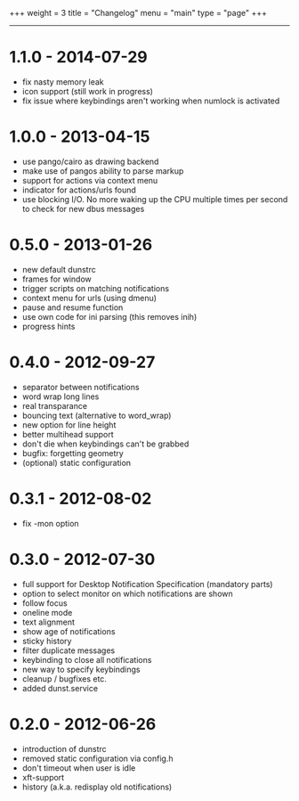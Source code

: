 +++
weight = 3
title = "Changelog"
menu = "main"
type = "page"
+++
***

# 1.1.0 - 2014-07-29
- fix nasty memory leak
- icon support (still work in progress)
- fix issue where keybindings aren't working when numlock is activated

# 1.0.0 - 2013-04-15
- use pango/cairo as drawing backend
- make use of pangos ability to parse markup
- support for actions via context menu
- indicator for actions/urls found
- use blocking I/O. No more waking up the CPU multiple times per second to check for new dbus messages

# 0.5.0 - 2013-01-26
- new default dunstrc
- frames for window
- trigger scripts on matching notifications
- context menu for urls (using dmenu)
- pause and resume function
- use own code for ini parsing (this removes inih)
- progress hints

# 0.4.0 - 2012-09-27
- separator between notifications
- word wrap long lines
- real transparance
- bouncing text (alternative to word_wrap)
- new option for line height
- better multihead support
- don't die when keybindings can't be grabbed
- bugfix: forgetting geometry
- (optional) static configuration

# 0.3.1 - 2012-08-02
- fix -mon option

# 0.3.0 - 2012-07-30
- full support for Desktop Notification Specification (mandatory parts)
- option to select monitor on which notifications are shown
- follow focus
- oneline mode
- text alignment
- show age of notifications
- sticky history
- filter duplicate messages
- keybinding to close all notifications
- new way to specify keybindings
- cleanup / bugfixes etc.
- added dunst.service

# 0.2.0 - 2012-06-26
- introduction of dunstrc
- removed static configuration via config.h
- don't timeout when user is idle
- xft-support
- history (a.k.a. redisplay old notifications)
